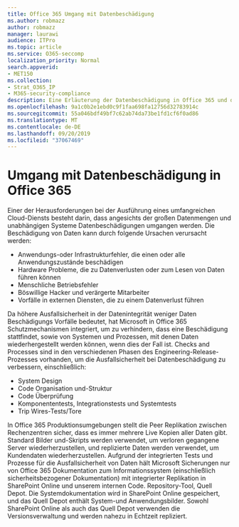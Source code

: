 ```yaml
---
title: Office 365 Umgang mit Datenbeschädigung
ms.author: robmazz
author: robmazz
manager: laurawi
audience: ITPro
ms.topic: article
ms.service: O365-seccomp
localization_priority: Normal
search.appverid:
- MET150
ms.collection:
- Strat_O365_IP
- M365-security-compliance
description: Eine Erläuterung der Datenbeschädigung in Office 365 und der Bemühungen von Microsoft um Verhinderung und Wiederherstellung.
ms.openlocfilehash: 9a1c0b2e1ebd0c9f1faa698fa12756d32783914c
ms.sourcegitcommit: 55a046bdf49bf7c62ab74da73be1fd1cf6f0ad86
ms.translationtype: MT
ms.contentlocale: de-DE
ms.lasthandoff: 09/20/2019
ms.locfileid: "37067469"
---
```

# <a name="dealing-with-data-corruption-in-office-365"></a>Umgang mit Datenbeschädigung in Office 365

Einer der Herausforderungen bei der Ausführung eines umfangreichen Cloud-Diensts besteht darin, dass angesichts der großen Datenmengen und unabhängigen Systeme Datenbeschädigungen umgangen werden. Die Beschädigung von Daten kann durch folgende Ursachen verursacht werden:

- Anwendungs-oder Infrastrukturfehler, die einen oder alle Anwendungszustände beschädigen
- Hardware Probleme, die zu Datenverlusten oder zum Lesen von Daten führen können
- Menschliche Betriebsfehler
- Böswillige Hacker und verärgerte Mitarbeiter
- Vorfälle in externen Diensten, die zu einem Datenverlust führen

Da höhere Ausfallsicherheit in der Datenintegrität weniger Daten Beschädigungs Vorfälle bedeutet, hat Microsoft in Office 365 Schutzmechanismen integriert, um zu verhindern, dass eine Beschädigung stattfindet, sowie von Systemen und Prozessen, mit denen Daten wiederhergestellt werden können, wenn dies der Fall ist. Checks and Processes sind in den verschiedenen Phasen des Engineering-Release-Prozesses vorhanden, um die Ausfallsicherheit bei Datenbeschädigung zu verbessern, einschließlich:

- System Design
- Code Organisation und-Struktur
- Code Überprüfung
- Komponententests, Integrationstests und Systemtests
- Trip Wires-Tests/Tore

In Office 365 Produktionsumgebungen stellt die Peer Replikation zwischen Rechenzentren sicher, dass es immer mehrere Live Kopien aller Daten gibt. Standard Bilder und-Skripts werden verwendet, um verloren gegangene Server wiederherzustellen, und replizierte Daten werden verwendet, um Kundendaten wiederherzustellen. Aufgrund der integrierten Tests und Prozesse für die Ausfallsicherheit von Daten hält Microsoft Sicherungen nur von Office 365 Dokumentation zum Informationssystem (einschließlich sicherheitsbezogener Dokumentation) mit integrierter Replikation in SharePoint Online und unserem internen Code. Repository-Tool, Quell Depot. Die Systemdokumentation wird in SharePoint Online gespeichert, und das Quell Depot enthält System-und Anwendungsbilder. Sowohl SharePoint Online als auch das Quell Depot verwenden die Versionsverwaltung und werden nahezu in Echtzeit repliziert.

